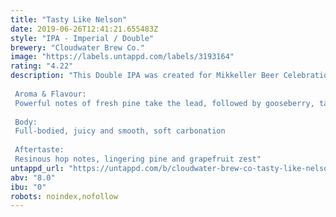 ```yaml
---
title: "Tasty Like Nelson"
date: 2019-06-26T12:41:21.655483Z
style: "IPA - Imperial / Double"
brewery: "Cloudwater Brew Co."
image: "https://labels.untappd.com/labels/3193164"
rating: "4.22"
description: "This Double IPA was created for Mikkeller Beer Celebration Copenhagen 2019, and is intended as a celebration of a style and flavour profile we've become synonymous with. Following in the footsteps first laid by our much-loved V series, it's juicy, soft and smooth yet still full-flavoured, bold and bright. To provide full impact, we led with the punchy and distinctive New Zealand hop varietal Nelson Sauvin.  Aroma & Flavour: Powerful notes of fresh pine take the lead, followed by gooseberry, tangerine and lime juice  Body: Full-bodied, juicy and smooth, soft carbonation  Aftertaste: Resinous hop notes, lingering pine and grapefruit zest"
untappd_url: "https://untappd.com/b/cloudwater-brew-co-tasty-like-nelson/3193164"
abv: "8.0"
ibu: "0"
robots: noindex,nofollow
---
```

